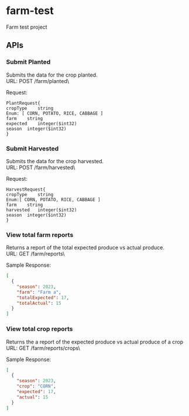# farm-test
Farm test project

## APIs
### Submit Planted
Submits the data for the crop planted.\
URL: POST /farm/planted\

Request:
```
PlantRequest{
cropType	string
Enum: [ CORN, POTATO, RICE, CABBAGE ]
farm	string
expected	integer($int32)
season	integer($int32)
}
```

### Submit Harvested
Submits the data for the crop harvested.\
URL: POST /farm/harvested\

Request:
```
HarvestRequest{
cropType	string
Enum:[ CORN, POTATO, RICE, CABBAGE ]
farm	string
harvested	integer($int32)
season	integer($int32)
}
```

### View total farm reports
Returns a report of the total expected produce vs actual produce.\
URL: GET /farm/reports\

Sample Response:
```json
[
  {
    "season": 2023,
    "farm": "Farm a",
    "totalExpected": 17,
    "totalActual": 15
  }
]
```

### View total crop reports
Returns the a report of the expected produce vs actual produce of a crop\
URL: GET /farm/reports/crops\

Sample Response:
```json
[
  {
    "season": 2023,
    "crop": "CORN",
    "expected": 17,
    "actual": 15
  }
]
```
